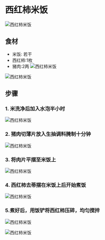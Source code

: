 西红柿米饭
===============================
![西红柿米饭](xihongshimifan07.jpg)


## 食材 ##
* 米饭: 若干
* 西红柿:1枚
* 猪肉:2两
![西红柿米饭](xihongshimifan01.jpg)


![西红柿米饭](xihongshimifan02.jpg)

## 步骤 ##
### 1. 米洗净后加入水泡半小时 ###
![西红柿米饭](xihongshimifan00.jpg)
### 2. 猪肉切薄片放入生抽调料腌制十分钟 ###
![西红柿米饭](xihongshimifan03.jpg)
### 3. 将肉片平摆至米饭上 ###
![西红柿米饭](xihongshimifan04.jpg)
### 4. 西红柿去蒂摆在米饭上后开始煮饭  ###
![西红柿米饭](xihongshimifan05.jpg)
### 5.煮好后，用饭铲将西红柿压碎，均匀搅拌 ###
![西红柿米饭](xihongshimifan06.jpg)


![西红柿米饭](xihongshimifan07.jpg)
